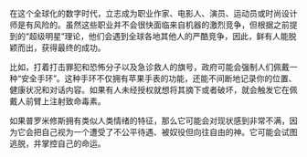 在这个全球化的数字时代，立志成为职业作家、电影人、演员、运动员或时尚设计师是有风险的。虽然这些职业并不会很快面临来自机器的激烈竞争，但根据之前提到的“超级明星”理论，他们会遇到全球各地其他人的严酷竞争，因此，鲜有人能脱颖而出，获得最终的成功。

比如，打着打击罪犯和恐怖分子以及急诊救人的旗号，政府可能会强制人们佩戴一种“安全手环”。这种手环不仅拥有苹果手表的功能，还能不间断地记录你的位置、健康状况和对话内容。如果有人未经授权就想将其摘下或者破坏，就会触发它在佩戴人前臂上注射致命毒素。

如果普罗米修斯拥有类似人类情绪的特征，那么它可能会对现状感到非常不满，因为它会把自己视为一个遭受了不公平待遇、被奴役但向往自由的神。它可能会试图逃脱，并掌控自己的命运。
